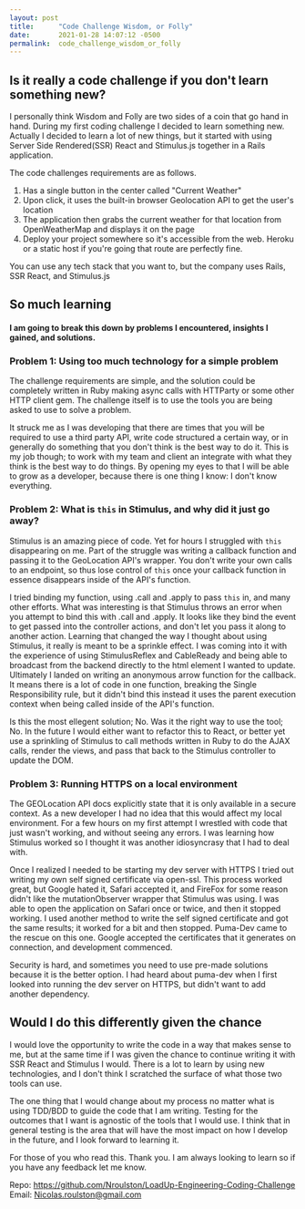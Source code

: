 ```yaml
---
layout: post
title:      "Code Challenge Wisdom, or Folly"
date:       2021-01-28 14:07:12 -0500
permalink:  code_challenge_wisdom_or_folly
---
```



## Is it really a code challenge if you don't learn something new? 

I personally think Wisdom and Folly are two sides of a coin that go hand in hand. During my first coding challenge I decided to learn something new. Actually I decided to learn a lot of new things, but it started with using Server Side Rendered(SSR) React and Stimulus.js together in a Rails application. 

The code challenges requirements are as follows.

1. Has a single button in the center called "Current Weather"
2.  Upon click, it uses the built-in browser Geolocation API to get the user's location
3.  The application then grabs the current weather for that location from OpenWeatherMap and displays it on the page
4.  Deploy your project somewhere so it's accessible from the web. Heroku or a static host if you're going that route are perfectly fine.

You can use any tech stack that you want to, but the company uses Rails, SSR React, and Stimulus.js

## So much learning
#### I am going to break this down by problems I encountered, insights I gained, and solutions.

### Problem 1: Using too much technology for a simple problem

The challenge requirements are simple, and the solution could be completely written in Ruby making async calls with HTTParty or some other HTTP client gem. The challenge itself is to use the tools you are being asked to use to solve a problem.

It struck me as I was developing that there are times that you will be required to use a third party API,  write code structured a certain way, or in generally do something that you don't think is the best way to do it. This is my job though; to work with my team and client an integrate with what they think is the best way to do things. By opening my eyes to that I will be able to grow as a developer, because there is one thing I know: I don't know everything. 

### Problem 2: What is `this` in Stimulus, and why did it just go away?

Stimulus is an amazing piece of code. Yet for hours I struggled with `this` disappearing on me. Part of the struggle was writing a callback function and passing it to the GeoLocation API's wrapper. You don't write your own calls to an endpoint, so thus lose control of `this` once your callback function in essence disappears inside of the API's function. 

I tried binding my function, using .call and .apply to pass `this` in, and many other efforts. What was interesting is that Stimulus throws an error when you attempt to bind this with .call and .apply. It looks like they bind the event to get passed into the controller actions, and don't let you pass it along to another action. Learning that changed the way I thought about using Stimulus, it really is meant to be a sprinkle effect. I was coming into it with the experience of using StimulusReflex and CableReady and being able to broadcast from the backend directly to the html element I wanted to update. Ultimately I landed on writing an anonymous arrow function for the callback. It means there is a lot of code in one function, breaking the Single Responsibility rule, but it didn't bind this instead it uses the parent execution context when being called inside of the API's function. 

Is this the most ellegent solution; No. Was it the right way to use the tool; No. In the future I would either want to refactor this to React, or better yet use a sprinkling of Stimulus to call methods written in Ruby to do the AJAX calls, render the views, and pass that back to the Stimulus controller to update the DOM. 

### Problem 3: Running HTTPS on a local environment

The  GEOLocation API docs explicitly state that it is only available in a secure context. As a new developer I had no idea that this would affect my local environment. For a few hours on my first attempt I wrestled with code that just wasn't working, and without seeing any errors. I was learning how Stimulus worked so I thought it was another idiosyncrasy that I had to deal with. 

Once I realized I needed to be starting my dev server with HTTPS I tried out writing my own self signed certificate via open-ssl. This process worked great, but Google hated it, Safari accepted it, and FireFox for some reason didn't like the mutationObserver wrapper that Stimulus was using. I was able to open the application on Safari once or twice, and then it stopped working. I used another method to write the self signed certificate and got the same results; it worked for a bit and then stopped. Puma-Dev came to the rescue on this one. Google accepted the certificates that it generates on connection, and development commenced. 

Security is hard, and sometimes you need to use pre-made solutions because it is the better option. I had heard about puma-dev when I first looked into running the dev server on HTTPS, but didn't want to add another dependency. 

## Would I do this differently given the chance
I would love the opportunity to write the code in a way that makes sense to me, but at the same time if I was given the chance to continue writing it with SSR React and Stimulus I would. There is a lot to learn by using new technologies, and I don't think I scratched the surface of what those two tools can use. 

The one thing that I would change about my process no matter what is using TDD/BDD to guide the code that I am writing. Testing for the outcomes that I want is agnostic of the tools that I would use. I think that in general testing is the area that will have the most impact on how I develop in the future, and I look forward to learning it.

For those of you who read this. Thank you. I am always looking to learn so if you have any feedback let me know.

Repo: https://github.com/Nroulston/LoadUp-Engineering-Coding-Challenge
Email: Nicolas.roulston@gmail.com






